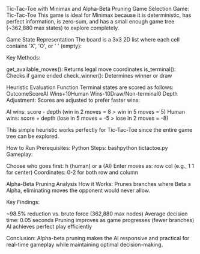 Tic-Tac-Toe with Minimax and Alpha-Beta Pruning
Game Selection
Game: Tic-Tac-Toe
This game is ideal for Minimax because it is deterministic, has perfect information, is zero-sum, and has a small enough game tree (~362,880 max states) to explore completely.

Game State Representation
The board is a 3x3 2D list where each cell contains 'X', 'O', or ' ' (empty):

Key Methods:

get_available_moves(): Returns legal move coordinates
is_terminal(): Checks if game ended
check_winner(): Determines winner or draw


Heuristic Evaluation Function
Terminal states are scored as follows:
OutcomeScoreAI Wins+10Human Wins-10Draw/Non-terminal0
Depth Adjustment: Scores are adjusted to prefer faster wins:

AI wins: score - depth (win in 2 moves = 8 > win in 5 moves = 5)
Human wins: score + depth (lose in 5 moves = -5 > lose in 2 moves = -8)

This simple heuristic works perfectly for Tic-Tac-Toe since the entire game tree can be explored.

How to Run
Prerequisites: Python 
Steps:
bashpython tictactoe.py
Gameplay:

Choose who goes first: h (human) or a (AI)
Enter moves as: row col (e.g., 1 1 for center)
Coordinates: 0-2 for both row and column


Alpha-Beta Pruning Analysis
How it Works: Prunes branches where Beta ≤ Alpha, eliminating moves the opponent would never allow.

Key Findings:

~98.5% reduction vs. brute force (362,880 max nodes)
Average decision time: 0.05 seconds
Pruning improves as game progresses (fewer branches)
AI achieves perfect play efficiently

Conclusion: Alpha-beta pruning makes the AI responsive and practical for real-time gameplay while maintaining optimal decision-making.
